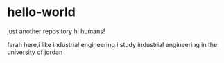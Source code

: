 # hello-world
just another repository
hi humans!

farah here,i like industrial engineering
i study industrial engineering in the university of jordan 
